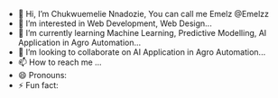 - 👋 Hi, I’m Chukwuemelie Nnadozie, You can call me Emelz @Emelzz
- 👀 I’m interested in Web Development, Web Design...
- 🌱 I’m currently learning Machine Learning, Predictive Modelling, AI Application in Agro Automation...
- 💞️ I’m looking to collaborate on AI Application in Agro Automation...
- 📫 How to reach me ...
- 😄 Pronouns: 
- ⚡ Fun fact: 

<!---
Emelzz/Emelzz is a ✨ special ✨ repository because its `README.md` (this file) appears on your GitHub profile.
You can click the Preview link to take a look at your changes.
--->

